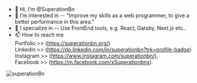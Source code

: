 - 👋 Hi, I’m @SuperationBn
- 👀 I’m interested in -- "Improve my skills as a web programmer, to give a better performance in this area."
- 🌱 I specialize in -- Use FrontEnd tools, e.g. React, Gatsby, Next.js etc..
- 📫 How to reach me </br>
  Portfolio >> (https://superationbn.org/) </br>
  Linkedin >> (https://do.linkedin.com/in/superationbn?trk=profile-badge) </br>
  Instagram >> (https://www.instagram.com/superationbn/), </br>
  Facebook >> (https://m.facebook.com/xSuperationbnx).

<!---
SuperationBn/SuperationBn is a ✨ special ✨ repository because its `README.md` (this file) appears on your GitHub profile.
You can click the Preview link to take a look at your changes.
--->
![superationBn](https://user-images.githubusercontent.com/107477446/173570344-714511f2-0be0-4779-a1b1-8c1ed9743712.png)
